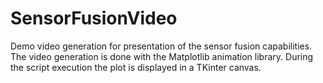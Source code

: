 # SensorFusionVideo

Demo video generation for presentation of the sensor fusion capabilities.
The video generation is done with the Matplotlib animation library. During the script execution the plot is displayed in a TKinter canvas.